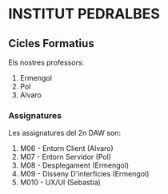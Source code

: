 # INSTITUT PEDRALBES

## Cicles Formatius
Els nostres professors:
<ol>
    <li>Ermengol</li>
    <li>Pol</li>
    <li>Alvaro</li>
</ol>

### Assignatures
Les assignatures del 2n DAW son:
<ol>
    <li>M06 - Entorn Client (Alvaro)</li>
    <li>M07 - Entorn Servidor (Pol)</li>
    <li>M08 - Desplegament (Ermengol)</li>
    <li>M09 - Disseny D'interficies (Ermengol)</li>
    <li>M010 - UX/UI (Sebastia)</li>
</ol>